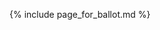 <!--Task-cdex-claim-attachment-request-example-withsig-intro.md -->

{% include page_for_ballot.md %}